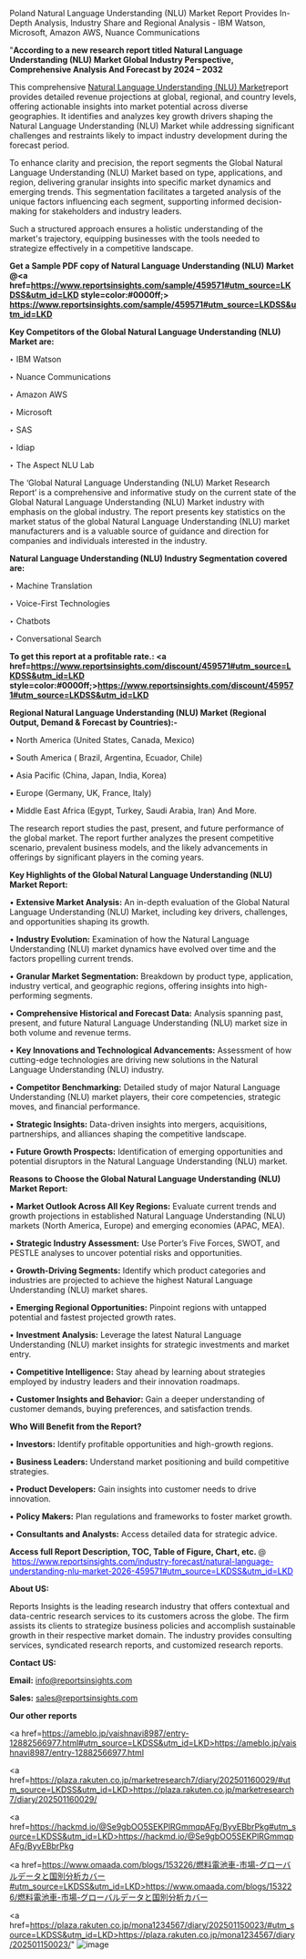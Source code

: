 Poland Natural Language Understanding (NLU) Market Report Provides In-Depth Analysis, Industry Share and Regional Analysis - IBM Watson, Microsoft, Amazon AWS, Nuance Communications

"<strong>According to a new research report titled Natural Language Understanding (NLU) Market Global Industry Perspective, Comprehensive Analysis And Forecast by 2024 – 2032</strong>

This comprehensive <a href=https://www.reportsinsights.com/sample/459571>Natural Language Understanding (NLU) Market</a>report provides detailed revenue projections at global, regional, and country levels, offering actionable insights into market potential across diverse geographies. It identifies and analyzes key growth drivers shaping the Natural Language Understanding (NLU) Market while addressing significant challenges and restraints likely to impact industry development during the forecast period.

To enhance clarity and precision, the report segments the Global Natural Language Understanding (NLU) Market based on type, applications, and region, delivering granular insights into specific market dynamics and emerging trends. This segmentation facilitates a targeted analysis of the unique factors influencing each segment, supporting informed decision-making for stakeholders and industry leaders.

Such a structured approach ensures a holistic understanding of the market's trajectory, equipping businesses with the tools needed to strategize effectively in a competitive landscape.

<strong>Get a Sample PDF copy of Natural Language Understanding (NLU) Market </strong><strong>@<a href=https://www.reportsinsights.com/sample/459571#utm_source=LKDSS&utm_id=LKD style=color:#0000ff;> https://www.reportsinsights.com/sample/459571#utm_source=LKDSS&utm_id=LKD</a></strong></font>

<strong>Key Competitors of the Global Natural Language Understanding (NLU) Market are:</strong>

‣ IBM Watson

‣ Nuance Communications

‣ Amazon AWS

‣ Microsoft

‣ SAS

‣ Idiap

‣ The Aspect NLU Lab

The ‘Global Natural Language Understanding (NLU) Market Research Report’ is a comprehensive and informative study on the current state of the Global Natural Language Understanding (NLU) Market industry with emphasis on the global industry. The report presents key statistics on the market status of the global Natural Language Understanding (NLU) market manufacturers and is a valuable source of guidance and direction for companies and individuals interested in the industry.

<strong>Natural Language Understanding (NLU) Industry Segmentation covered are:</strong>

‣ Machine Translation

‣ Voice-First Technologies

‣ Chatbots

‣ Conversational Search

<strong>To get this report at a profitable rate.: <a href=https://www.reportsinsights.com/discount/459571#utm_source=LKDSS&utm_id=LKD style=color:#0000ff;>https://www.reportsinsights.com/discount/459571#utm_source=LKDSS&utm_id=LKD</a></strong></font>

<strong>Regional Natural Language Understanding (NLU) Market (Regional Output, Demand &amp; Forecast by Countries):-</strong>

• North America (United States, Canada, Mexico)

• South America ( Brazil, Argentina, Ecuador, Chile)

• Asia Pacific (China, Japan, India, Korea)

• Europe (Germany, UK, France, Italy)

• Middle East Africa (Egypt, Turkey, Saudi Arabia, Iran) And More.

The research report studies the past, present, and future performance of the global market. The report further analyzes the present competitive scenario, prevalent business models, and the likely advancements in offerings by significant players in the coming years.

<strong>Key Highlights of the Global Natural Language Understanding (NLU) Market Report:</strong>

• <strong>Extensive Market Analysis:</strong> An in-depth evaluation of the Global Natural Language Understanding (NLU) Market, including key drivers, challenges, and opportunities shaping its growth.

• <strong>Industry Evolution:</strong> Examination of how the Natural Language Understanding (NLU) market dynamics have evolved over time and the factors propelling current trends.

• <strong>Granular Market Segmentation:</strong> Breakdown by product type, application, industry vertical, and geographic regions, offering insights into high-performing segments.

• <strong>Comprehensive Historical and Forecast Data:</strong> Analysis spanning past, present, and future Natural Language Understanding (NLU) market size in both volume and revenue terms.

• <strong>Key Innovations and Technological Advancements:</strong> Assessment of how cutting-edge technologies are driving new solutions in the Natural Language Understanding (NLU) industry.

• <strong>Competitor Benchmarking:</strong> Detailed study of major Natural Language Understanding (NLU) market players, their core competencies, strategic moves, and financial performance.

• <strong>Strategic Insights:</strong> Data-driven insights into mergers, acquisitions, partnerships, and alliances shaping the competitive landscape.

• <strong>Future Growth Prospects:</strong> Identification of emerging opportunities and potential disruptors in the Natural Language Understanding (NLU) market.

<strong>Reasons to Choose the Global Natural Language Understanding (NLU) Market Report:</strong>

• <strong>Market Outlook Across All Key Regions:</strong> Evaluate current trends and growth projections in established Natural Language Understanding (NLU) markets (North America, Europe) and emerging economies (APAC, MEA).

• <strong>Strategic Industry Assessment:</strong> Use Porter’s Five Forces, SWOT, and PESTLE analyses to uncover potential risks and opportunities.

• <strong>Growth-Driving Segments:</strong> Identify which product categories and industries are projected to achieve the highest Natural Language Understanding (NLU) market shares.

• <strong>Emerging Regional Opportunities:</strong> Pinpoint regions with untapped potential and fastest projected growth rates.

• <strong>Investment Analysis:</strong> Leverage the latest Natural Language Understanding (NLU) market insights for strategic investments and market entry.

• <strong>Competitive Intelligence:</strong> Stay ahead by learning about strategies employed by industry leaders and their innovation roadmaps.

• <strong>Customer Insights and Behavior:</strong> Gain a deeper understanding of customer demands, buying preferences, and satisfaction trends.

<strong>Who Will Benefit from the Report?</strong>

• <strong>Investors:</strong> Identify profitable opportunities and high-growth regions.

• <strong>Business Leaders:</strong> Understand market positioning and build competitive strategies.

• <strong>Product Developers:</strong> Gain insights into customer needs to drive innovation.

• <strong>Policy Makers:</strong> Plan regulations and frameworks to foster market growth.

• <strong>Consultants and Analysts:</strong> Access detailed data for strategic advice.
</ul>
<strong>Access full Report Description, TOC, Table of Figure, Chart, etc. </strong>@  <a href=https://www.reportsinsights.com/industry-forecast/natural-language-understanding-nlu-market-2026-459571#utm_source=LKDSS&utm_id=LKD style=color:#0000ff;>https://www.reportsinsights.com/industry-forecast/natural-language-understanding-nlu-market-2026-459571#utm_source=LKDSS&utm_id=LKD</a></font>

<strong><strong>About US</strong>:</strong>

Reports Insights is the leading research industry that offers contextual and data-centric research services to its customers across the globe. The firm assists its clients to strategize business policies and accomplish sustainable growth in their respective market domain. The industry provides consulting services, syndicated research reports, and customized research reports.

<strong>Contact US:</strong>

<p class=""""><b>Email:</b> <a href=mailto:info@reportsinsights.com>info@reportsinsights.com</a></p>
<p class=""""><b>Sales:</b> <a href=mailto:sales@reportsinsights.com>sales@reportsinsights.com</a></p>

<strong>Our other reports</strong>

<a href=https://ameblo.jp/vaishnavi8987/entry-12882566977.html#utm_source=LKDSS&utm_id=LKD>https://ameblo.jp/vaishnavi8987/entry-12882566977.html</a>

<a href=https://plaza.rakuten.co.jp/marketresearch7/diary/202501160029/#utm_source=LKDSS&utm_id=LKD>https://plaza.rakuten.co.jp/marketresearch7/diary/202501160029/</a>

<a href=https://hackmd.io/@Se9gbOO5SEKPlRGmmqpAFg/ByvEBbrPkg#utm_source=LKDSS&utm_id=LKD>https://hackmd.io/@Se9gbOO5SEKPlRGmmqpAFg/ByvEBbrPkg</a>

<a href=https://www.omaada.com/blogs/153226/燃料電池車-市場-グローバルデータと国別分析カバー#utm_source=LKDSS&utm_id=LKD>https://www.omaada.com/blogs/153226/燃料電池車-市場-グローバルデータと国別分析カバー</a>

<a href=https://plaza.rakuten.co.jp/mona1234567/diary/202501150023/#utm_source=LKDSS&utm_id=LKD>https://plaza.rakuten.co.jp/mona1234567/diary/202501150023/</a>"
![image](https://github.com/user-attachments/assets/4f033e05-6ac5-47f4-940e-c1e0036cd41e)
